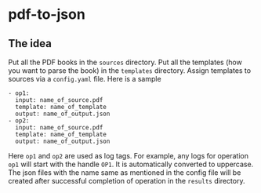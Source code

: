 # pdf-to-json

## The idea

Put all the PDF books in the `sources` directory. Put all the templates (how you want to parse the book) in the `templates` directory. 
Assign templates to sources via a `config.yaml` file.
Here is a sample

```
- op1: 
  input: name_of_source.pdf
  template: name_of_template
  output: name_of_output.json
- op2: 
  input: name_of_source.pdf
  template: name_of_template
  output: name_of_output.json
```
Here `op1` and `op2` are used as log tags. For example, any logs for operation `op1` will start with the handle `OP1`. It is automatically converted to uppercase.
The json files with the name same as mentioned in the config file will be created after successful completion of operation in the `results` directory.
